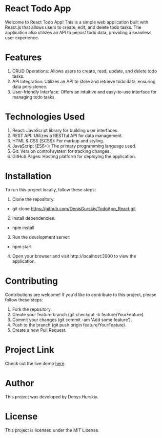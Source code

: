 # React Todo App
Welcome to React Todo App! This is a simple web application built with React.js that allows users to create, edit, and delete todo tasks. The application also utilizes an API to persist todo data, providing a seamless user experience.

# Features
1. CRUD Operations: Allows users to create, read, update, and delete todo tasks.
2. API Integration: Utilizes an API to store and retrieve todo data, ensuring data persistence.
3. User-friendly Interface: Offers an intuitive and easy-to-use interface for managing todo tasks.

# Technologies Used
1. React: JavaScript library for building user interfaces.
2. REST API: Utilizes a RESTful API for data management.
3. HTML & CSS (SCSS): For markup and styling.
4. JavaScript (ES6+): The primary programming language used.
5. Git: Version control system for tracking changes.
6. GitHub Pages: Hosting platform for deploying the application.

# Installation
To run this project locally, follow these steps:
1. Clone the repository:
 - git clone https://github.com/DenisGurskiy/TodoApp_React.git
2. Install dependencies:
 - npm install
3. Run the development server:
 - npm start
4. Open your browser and visit http://localhost:3000 to view the application.

# Contributing
Contributions are welcome! If you'd like to contribute to this project, please follow these steps:

1. Fork the repository.
2. Create your feature branch (git checkout -b feature/YourFeature).
3. Commit your changes (git commit -am 'Add some feature').
4. Push to the branch (git push origin feature/YourFeature).
5. Create a new Pull Request.

# Project Link
Check out the live demo [here](https://DenisGurskiy.github.io/TodoApp_React/).

# Author
This project was developed by Denys Hurskiy.

# License
This project is licensed under the MIT License.